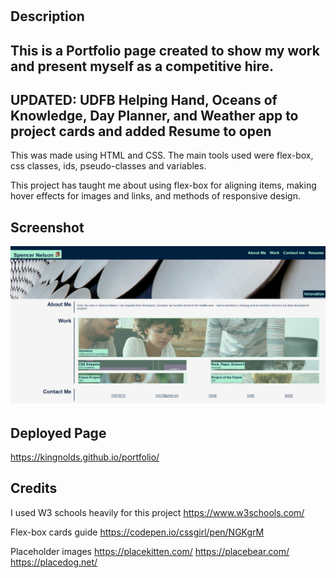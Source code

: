 # <portfolio>
## Description 
This is a Portfolio page created to show my work and present myself as a competitive hire. 
----
UPDATED: UDFB Helping Hand, Oceans of Knowledge, Day Planner, and Weather app to project cards and added Resume to open
-----
This was made using HTML and CSS. The main tools used were flex-box, css classes, ids, pseudo-classes and variables.

This project has taught me about using flex-box for aligning items, making hover effects for images and links, and methods of responsive design.

## Screenshot
![Portfolio Screenshot](/assets/images/screenshot.png?raw=true)

## Deployed Page
https://kingnolds.github.io/portfolio/

## Credits
I used W3 schools heavily for this project
https://www.w3schools.com/

Flex-box cards guide 
https://codepen.io/cssgirl/pen/NGKgrM

Placeholder images
https://placekitten.com/
https://placebear.com/
https://placedog.net/